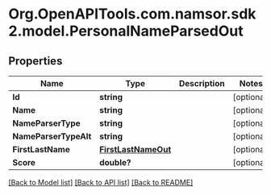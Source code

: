 # Org.OpenAPITools.com.namsor.sdk2.model.PersonalNameParsedOut
## Properties

Name | Type | Description | Notes
------------ | ------------- | ------------- | -------------
**Id** | **string** |  | [optional] 
**Name** | **string** |  | [optional] 
**NameParserType** | **string** |  | [optional] 
**NameParserTypeAlt** | **string** |  | [optional] 
**FirstLastName** | [**FirstLastNameOut**](FirstLastNameOut.md) |  | [optional] 
**Score** | **double?** |  | [optional] 

[[Back to Model list]](../README.md#documentation-for-models) [[Back to API list]](../README.md#documentation-for-api-endpoints) [[Back to README]](../README.md)

